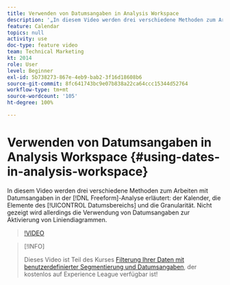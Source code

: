 ```yaml
---
title: Verwenden von Datumsangaben in Analysis Workspace
description: '„In diesem Video werden drei verschiedene Methoden zum Arbeiten mit Datumsangaben in der Freiformanalyse erläutert: der Kalender, die Elemente des Datumsbereichs und die Granularität. Nicht gezeigt wird allerdings die Verwendung von Datumsangaben zur Aktivierung von Liniendiagrammen. “'
feature: Calendar
topics: null
activity: use
doc-type: feature video
team: Technical Marketing
kt: 2014
role: User
level: Beginner
exl-id: 5b738273-867e-4eb9-bab2-3f16d18608b6
source-git-commit: 8fc641743bc9e07b838a22ca64ccc15344d52764
workflow-type: tm+mt
source-wordcount: '105'
ht-degree: 100%

---
```


# Verwenden von Datumsangaben in Analysis Workspace {#using-dates-in-analysis-workspace}

In diesem Video werden drei verschiedene Methoden zum Arbeiten mit Datumsangaben in der [!DNL Freeform]-Analyse erläutert: der Kalender, die Elemente des [!UICONTROL Datumsbereichs] und die Granularität. Nicht gezeigt wird allerdings die Verwendung von Datumsangaben zur Aktivierung von Liniendiagrammen.

>[!VIDEO](https://video.tv.adobe.com/v/24136/?quality=12&learn=on)

>[!INFO]
>
> Dieses Video ist Teil des Kurses [Filterung Ihrer Daten mit benutzerdefinierter Segmentierung und Datumsangaben](https://experienceleague.adobe.com/?recommended=Analytics-U-1-2021.1.filterdata&amp;lang=de), der kostenlos auf Experience League verfügbar ist!